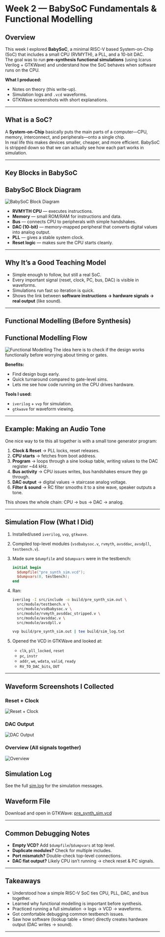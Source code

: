 # Week 2 — BabySoC Fundamentals & Functional Modelling

## Overview

This week I explored **BabySoC**, a minimal RISC-V based System-on-Chip (SoC) that includes a small CPU (RVMYTH), a PLL, and a 10-bit DAC.  
The goal was to run **pre-synthesis functional simulations** (using Icarus Verilog + GTKWave) and understand how the SoC behaves when software runs on the CPU.

**What I produced:**
- Notes on theory (this write-up).
- Simulation logs and `.vcd` waveforms.
- GTKWave screenshots with short explanations.

---

## What is a SoC?

A **System-on-Chip** basically puts the main parts of a computer—CPU, memory, interconnect, and peripherals—onto a single chip.  
In real life this makes devices smaller, cheaper, and more efficient. BabySoC is stripped down so that we can actually see how each part works in simulation.

---

## Key Blocks in BabySoC

## BabySoC Block Diagram
![BabySoC Block Diagram](./screenshots/babysoc_block.png)
- **RVMYTH CPU** — executes instructions.  
- **Memory** — small ROM/RAM for instructions and data.  
- **Bus** — connects CPU to peripherals with simple handshakes.  
- **DAC (10-bit)** — memory-mapped peripheral that converts digital values into analog output.  
- **PLL** — gives a stable system clock.  
- **Reset logic** — makes sure the CPU starts cleanly.  

---

## Why It’s a Good Teaching Model

- Simple enough to follow, but still a real SoC.  
- Every important signal (reset, clock, PC, bus, DAC) is visible in waveforms.  
- Simulations run fast so iteration is quick.  
- Shows the link between **software instructions → hardware signals → real output** (like sound).

---

## Functional Modelling (Before Synthesis)

## Functional Modelling Flow
![Functional Modelling](./screenshots/functional_modelling.png)
The idea here is to check if the design works functionally before worrying about timing or gates.

**Benefits:**
- Find design bugs early.  
- Quick turnaround compared to gate-level sims.  
- Lets me see how code running on the CPU drives hardware.  

**Tools I used:**
- `iverilog` + `vvp` for simulation.  
- `gtkwave` for waveform viewing.  

---

## Example: Making an Audio Tone

One nice way to tie this all together is with a small tone generator program:

1. **Clock & Reset** → PLL locks, reset releases.  
2. **CPU starts** → fetches from boot address.  
3. **Program** → loops through a sine lookup table, writing values to the DAC register ~44 kHz.  
4. **Bus activity** → CPU issues writes, bus handshakes ensure they go through.  
5. **DAC output** → digital values → staircase analog voltage.  
6. **Filter & sound** → RC filter smooths it to a sine wave, speaker outputs a tone.  

This shows the whole chain: CPU → bus → DAC → analog.

---

## Simulation Flow (What I Did)

1. Installed/used `iverilog`, `vvp`, `gtkwave`.  
2. Compiled top-level modules (`vsdbabysoc.v`, `rvmyth`, `avsddac`, `avsdpll`, `testbench.v`).  
3. Made sure `$dumpfile` and `$dumpvars` were in the testbench:  

   ```verilog
   initial begin
     $dumpfile("pre_synth_sim.vcd");
     $dumpvars(0, testbench);
   end
   ```

4. Ran:

   ```bash
   iverilog -I src/include -o build/pre_synth_sim.out \
     src/module/testbench.v \
     src/module/vsdbabysoc.v \
     src/module/rvmyth_avsddac_stripped.v \
     src/module/avsddac.v \
     src/module/avsdpll.v

   vvp build/pre_synth_sim.out | tee build/sim_log.txt
   ```

5. Opened the VCD in GTKWave and looked at:

   * `clk`, `pll_locked`, `reset`
   * `pc`, `instr`
   * `addr`, `we`, `wdata`, `valid`, `ready`
   * `RV_TO_DAC_bits`, `OUT`

---

## Waveform Screenshots I Collected
### Reset + Clock
![Reset + Clock](./screenshots/resetclk.png)

### DAC Output
![DAC Output](./screenshots/dac.png)

### Overview (All signals together)
![Overview](./screenshots/week2wave.png)

## Simulation Log
See the full [sim.log](./sim.log) for the simulation messages.

## Waveform File
Download and open in GTKWave: [pre_synth_sim.vcd](./pre_synth_sim.vcd)

---

## Common Debugging Notes

* **Empty VCD?** Add `$dumpfile`/`$dumpvars` at top level.
* **Duplicate modules?** Check for multiple includes.
* **Port mismatch?** Double-check top-level connections.
* **DAC flat output?** Likely CPU isn’t running → check reset & PC signals.

---

## Takeaways

* Understood how a simple RISC-V SoC ties CPU, PLL, DAC, and bus together.
* Learned why functional modelling is important before synthesis.
* Practiced running a full simulation → logs → VCD → waveforms.
* Got comfortable debugging common testbench issues.
* Saw how software (lookup table + timer) directly creates hardware output (DAC writes → sound).

---
